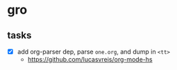 # gro

## tasks

- [x] add org-parser dep, parse `one.org`, and dump in `<tt>`
  - https://github.com/lucasvreis/org-mode-hs

